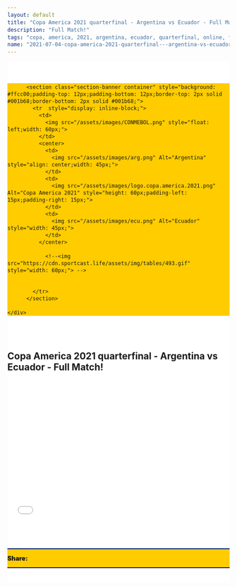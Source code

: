 ```yaml
---
layout: default
title: "Copa America 2021 quarterfinal - Argentina vs Ecuador - Full Match!"
description: "Full Match!"
tags: "copa, america, 2021, argentina, ecuador, quarterfinal, online, full, match"
name: "2021-07-04-copa-america-2021-quarterfinal---argentina-vs-ecuador---full-match.md"
---
```


<style>

  .seccion-banner {
    background-color: #001b68cc;
    padding: 10px;
  }

  .iframe-container {
    overflow: hidden;
    /* 16:9 aspect ratio */
    padding-top: 56.25%;
    position: relative;
  }

  .iframe-container iframe {
    border: 0;
    height: 100%;
    left: 0;
    position: absolute;
    top: 0;
    width: 100%;
  }

</style>



<div class="container" style="background-color: #fff;padding-top: 35px;">


   <div class="row">
    <div class="col-sm-12" style="background: #ffcc00;">

          <section class="section-banner container" style="background: #ffcc00;padding-top: 12px;padding-bottom: 12px;border-top: 2px solid #001b68;border-bottom: 2px solid #001b68;">
            <tr  style="display: inline-block;">
              <td>
                <img src="/assets/images/CONMEBOL.png" style="float: left;width: 60px;">
              </td>
              <center>
                <td>
                  <img src="/assets/images/arg.png" Alt="Argentina" style="align: center;width: 45px;">
                </td>
                <td>
                  <img src="/assets/images/logo.copa.america.2021.png" Alt="Copa America 2021" style="height: 60px;padding-left: 15px;padding-right: 15px;">
                </td>
                <td>
                  <img src="/assets/images/ecu.png" Alt="Ecuador" style="width: 45px;">
                </td>
              </center>

                <!--<img src="https://cdn.sportcast.life/assets/img/tables/493.gif" style="width: 60px;"> -->


            </tr>
          </section>

    </div>
  </div>

  <section>
    <div class="container" style="padding-top: 35px;padding-bottom: 35px;">
      <div class="row">
        <h2>Copa America 2021 quarterfinal - Argentina vs Ecuador - Full Match!</h2><br><br>
        <div class="col-sm-12 iframe-container">
          <iframe src="//ok.ru/videoembed/2711858973363" allowfullscreen></iframe> <!-- <iframe width="560" height="315" src="//ok.ru/videoembed/2685580413619" frameborder="0" allow="autoplay" allowfullscreen></iframe> //ok.ru/videoembed/2683932773043 -->
        </div>
      </div>
    </div>
  </section>


  <div class="row" style="padding-top: 30px;padding-bottom: 30px;">
    <div class="col-sm-12" style="background-color: #ffcc00;">
      <div class="section-banner" style="padding-top: 12px;padding-bottom: 12px;border-top: 2px solid #001b68;border-bottom: 2px solid #001b68;">
        <tr style="display: inline-block;padding: 5px;">
          <td>
            <span style="font-weight: 900;display: inline-block;">Share: </span>
          <td>
          <td>
            <div class="sharethis-inline-share-buttons"></div>
          </td>
